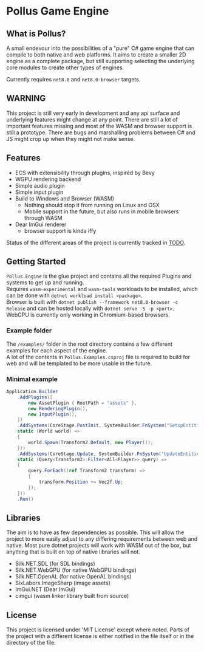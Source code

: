 # Pollus Game Engine

## What is Pollus?
A small endevour into the possibilities of a "pure" C# game engine that can compile to both native and web platforms. It aims to create a smaller 2D engine as a complete package, but still supporting selecting the underlying core modules to create other types of engines.

Currently requires `net8.0` and `net8.0-browser` targets.

## WARNING
This project is still very early in development and any api surface and underlying features might change at any point. There are still a lot of important features missing and most of the WASM and browser support is still a prototype. There are bugs and marshalling problems between C# and JS might crop up when they might not make sense.

## Features
- ECS with extensibility through plugins, inspired by Bevy
- WGPU rendering backend
- Simple audio plugin
- Simple input plugin
- Build to Windows and Browser (WASM)
    - Nothing should stop it from running on Linux and OSX
    - Mobile support in the future, but also runs in mobile browsers through WASM
- Dear ImGui renderer
    - browser support is kinda iffy

Status of the different areas of the project is currently tracked in [TODO](TODO.md).

## Getting Started
`Pollus.Engine` is the glue project and contains all the required Plugins and systems to get up and running.  
Requires `wasm-experimental` and `wasm-tools` workloads to be installed, which can be done with `dotnet workload install <package>`.  
Browser is built with `dotnet publish --framework net8.0-browser -c Release` and can be hosted locally with `dotnet serve -S -p <port>`.  
WebGPU is currently only working in Chromium-based browsers.

### Example folder
The `/examples/` folder in the root directory contains a few different examples for each aspect of the engine.  
A lot of the contents in `Pollus.Examples.csproj` file is required to build for web and will be templated to be more usable in the future.

### Minimal example
```cs
Application.Builder
    .AddPlugins([
        new AssetPlugin { RootPath = "assets" },
        new RenderingPlugin(),
        new InputPlugin(),
    ])
    .AddSystems(CoreStage.PostInit, SystemBuilder.FnSystem("SetupEntities",
    static (World world) => 
    {
        world.Spawn(Transform2.Default, new Player());
    }))
    .AddSystems(CoreStage.Update, SystemBuilder.FnSystem("UpdateEntities",
    static (Query<Transform2>.Filter<All<Player>> query) => 
    {
        query.ForEach((ref Transform2 transform) =>
        {
            transform.Position += Vec2f.Up;
        });
    }))
    .Run()
```

## Libraries
The aim is to have as few dependencies as possible. This will allow the project to more easily adjust to any differing requirements between web and native. Most pure dotnet projects will work with WASM out of the box, but anything that is built on top of native libraries will not.

- Silk.NET.SDL (for SDL bindings)
- Silk.NET.WebGPU (for native WebGPU bindings)
- Silk.NET.OpenAL (for native OpenAL bindings)
- SixLabors.ImageSharp (image assets)
- ImGui.NET (Dear ImGui)
- cimgui (wasm linker library built from source)

## License
This project is licensed under 'MIT License' except where noted. Parts of the project with a different license is either notified in the file itself or in the directory of the file.